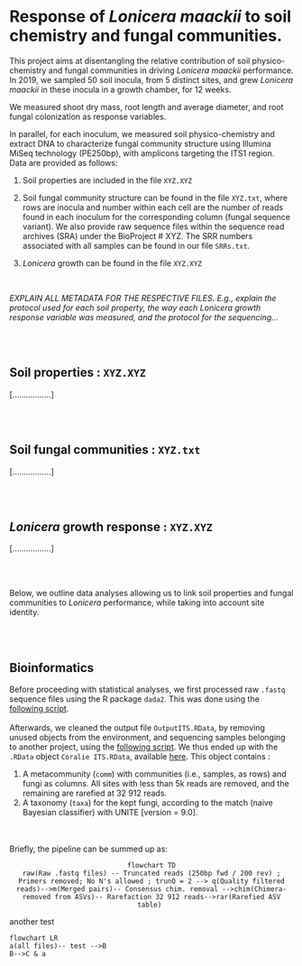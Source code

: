 # Response of *Lonicera maackii* to soil chemistry and fungal communities. 


This project aims at disentangling the relative contribution of soil physico-chemistry and fungal communities in driving *Lonicera maackii* performance. In 2019, we sampled 50 soil inocula, from 5 distinct sites, and grew *Lonicera maackii* in these inocula in a growth chamber, for 12 weeks. 

We measured shoot dry mass, root length and average diameter, and root fungal colonization as response variables.

In parallel, for each inoculum, we measured soil physico-chemistry and extract DNA to characterize fungal community structure using Illumina MiSeq technology (PE250bp), with amplicons targeting the ITS1 region. Data are provided as follows:

1. Soil properties are included in the file ``XYZ.XYZ``

2. Soil fungal community structure can be found in the file ``XYZ.txt``, where rows are inocula and number within each cell are the number of reads found in each inoculum for the corresponding column (fungal sequence variant). We also provide raw sequence files within the sequence read archives (SRA) under the BioProject # XYZ. The SRR numbers associated with all samples can be found in our file ``SRRs.txt``.

3. *Lonicera* growth can be found in the file ``XYZ.XYZ``



<br>

*EXPLAIN ALL METADATA FOR THE RESPECTIVE FILES. E.g., explain the protocol used for each soil property, the way each Lonicera growth response variable was measured, and the protocol for the sequencing...*

<br>
<br>

## Soil properties : ``XYZ.XYZ``


[.................]



<br>
<br>

## Soil fungal communities : ``XYZ.txt``


[.................]

<br>
<br>

## *Lonicera* growth response : ``XYZ.XYZ``


[.................]

<br>
<br>

Below, we outline data analyses allowing us to link soil properties and fungal communities to *Lonicera* performance, while taking into account site identity.

<br>
<br>

## Bioinformatics

Before proceeding with statistical analyses, we first processed raw ``.fastq`` sequence files using the R package ``dada2``. This was done using the [following script](./Scripts/Script_ITS%20Calcul%20Canada%20Coralie.R). <br><br> 
Afterwards, we cleaned the output file `OutputITS.RData`, by removing unused objects from the environment, and sequencing samples belonging to another project, using the [following script](./Scripts/Script%20Coralie%20ITS%202023-09-14.R). We thus ended up with the `.RData` object ``Coralie ITS.RData``, available [here](./Coralie%20ITS.RData). This object contains :

1. A metacommunity (``comm``) with communities (i.e., samples, as rows) and fungi as columns. All sites with less than 5k reads are removed, and the remaining are rarefied at 32 912 reads. 
2. A taxonomy (``taxa``) for the kept fungi, according to the match (naive Bayesian classifier) with UNITE [version = 9.0].

<br><br>
Briefly, the pipeline can be summed up as:

<center>

```mermaid
flowchart TD
raw(Raw .fastq files) -- Truncated reads (250bp fwd / 200 rev) ; Primers removed; No N's allowed ; trunQ = 2 --> q(Quality filtered reads)-->m(Merged pairs)-- Consensus chim. removal -->chim(Chimera-removed from ASVs)-- Rarefaction 32 912 reads-->rar(Rarefied ASV table) 

```
</center>

another test

```mermaid
flowchart LR
a(all files)-- test -->B
B-->C & a
```


##



